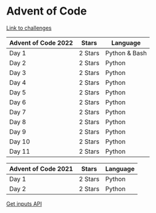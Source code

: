 # Advent of Code

[Link to challenges](https://adventofcode.com/2022)

| Advent of Code 2022 | Stars   | Language      |
| ------------------- | ------- | ------------- |
| Day 1               | 2 Stars | Python & Bash |
| Day 2               | 2 Stars | Python        |
| Day 3               | 2 Stars | Python        |
| Day 4               | 2 Stars | Python        |
| Day 5               | 2 Stars | Python        |
| Day 6               | 2 Stars | Python        |
| Day 7               | 2 Stars | Python        |
| Day 8               | 2 Stars | Python        |
| Day 9               | 2 Stars | Python        |
| Day 10              | 2 Stars | Python        |
| Day 11              | 2 Stars | Python        |



| Advent of Code 2021 | Stars   | Language |
| ------------------- | ------- | -------- |
| Day 1               | 2 Stars | Python   |
| Day 2               | 2 Stars | Python   |

[Get inputs API](https://github.com/alvesvaren/AoC-template)
